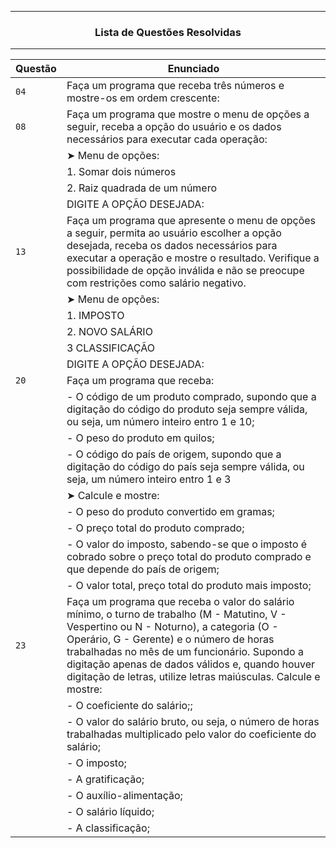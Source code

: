 -------------------------------------------

<h3 align = center> Lista de Questões Resolvidas </h3>

-------------------------------------------

| Questão | Enunciado |
| --- | --- |
| `04` | Faça um programa que receba três números e mostre-os em ordem crescente: |
| `08` | Faça um programa que mostre o menu de opções a seguir, receba a opção do usuário e os dados necessários para executar cada operação: |
| | ➤ Menu de opções: |
|  | 1. Somar dois números |
|  | 2. Raiz quadrada de um número |
|  | DIGITE A OPÇÃO DESEJADA: |
| `13` | Faça um programa que apresente o menu de opções a seguir, permita ao usuário escolher a opção desejada, receba os dados necessários para executar a operação e mostre o resultado. Verifique a possibilidade de opção inválida e não se preocupe com restrições como salário negativo. |
|  | ➤ Menu de opções: |
|  | 1. IMPOSTO |
| | 2. NOVO SALÁRIO |
|  | 3 CLASSIFICAÇÃO |
|  | DIGITE A OPÇÃO DESEJADA: |
| `20` | Faça um programa que receba: |
|  | - O código de um produto comprado, supondo que a digitação do código do produto seja sempre válida, ou seja, um número inteiro entro 1 e 10; |
| | - O peso do produto em quilos; |
| | - O código do país de origem, supondo que a digitação do código do país seja sempre válida, ou seja, um número inteiro entro 1 e 3 |
|  | ➤ Calcule e mostre: |
|  | - O peso do produto convertido em gramas; |
|  | - O preço total do produto comprado; |
|  | - O valor do imposto, sabendo-se que o imposto é cobrado sobre o preço total do produto comprado e que depende do país de origem; |
|  | - O valor total, preço total do produto mais imposto; |
| `23` | Faça um programa que receba o valor do salário mínimo, o turno de trabalho (M - Matutino, V - Vespertino ou N - Noturno), a categoria (O - Operário, G - Gerente) e o número de horas trabalhadas no mês de um funcionário. Supondo a digitação apenas de dados válidos e, quando houver digitação de letras, utilize letras maiúsculas. Calcule e mostre: |
|  | - O coeficiente do salário;; |
|  | - O valor do salário bruto, ou seja, o número de horas trabalhadas multiplicado pelo valor do coeficiente do salário; |
|  | - O imposto; |
|  | - A gratificação; |
|  | - O auxílio-alimentação; |
|  | - O salário líquido; |
|  | - A classificação; |
